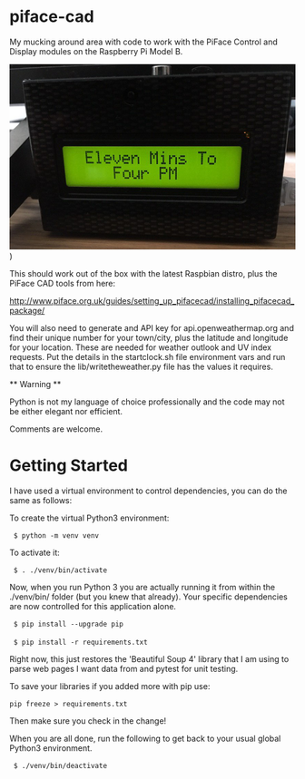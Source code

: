 # piface-cad

My mucking around area with code to work with the PiFace Control and Display modules on the Raspberry Pi Model B.

 ![Pi Clock Photo](https://github.com/sjhawke/piface-cad/blob/main/pi-clock.PNG))

This should work out of the box with the latest Raspbian distro, plus the PiFace CAD tools from here:

http://www.piface.org.uk/guides/setting_up_pifacecad/installing_pifacecad_package/

You will also need to generate and API key for api.openweathermap.org and find their unique number for your town/city,
plus the latitude and longitude for your location. These are needed for weather outlook and UV index requests.
Put the details in the startclock.sh file environment vars and run that to ensure the lib/writetheweather.py file has
the values it requires.

** Warning ** 

Python is not my language of choice professionally and the code may not be either elegant nor efficient.

Comments are welcome.

# Getting Started

 I have used a virtual environment to control dependencies, you can do the same as follows:

 To create the virtual Python3 environment:
```
 $ python -m venv venv
```
To activate it:
```
 $ . ./venv/bin/activate
```
Now, when you run Python 3 you are actually running it from within the ./venv/bin/ folder (but you knew that already).
Your specific dependencies are now controlled for this application alone.

```
 $ pip install --upgrade pip
 
 $ pip install -r requirements.txt
```
Right now, this just restores the 'Beautiful Soup 4' library that I am using to parse web pages I want data from and pytest for unit testing.

To save your libraries if you added more with pip use:
```
pip freeze > requirements.txt
```
Then make sure you check in the change!

When you are all done, run the following to get back to your usual global Python3 environment.
```
 $ ./venv/bin/deactivate
```
